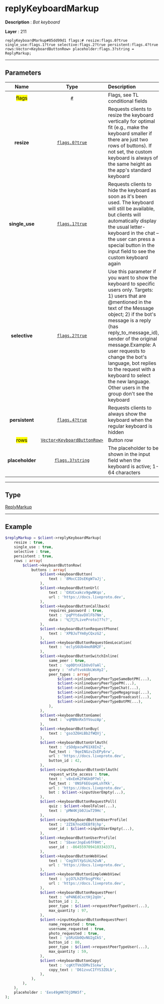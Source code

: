# replyKeyboardMarkup

**Description** : *Bot keyboard*

**Layer** : 211

```tl
replyKeyboardMarkup#85dd99d1 flags:# resize:flags.0?true single_use:flags.1?true selective:flags.2?true persistent:flags.4?true rows:Vector<KeyboardButtonRow> placeholder:flags.3?string = ReplyMarkup;
```

---

## Parameters

| Name | Type | Description |
| :---: | :---: | :--- |
| <mark>flags</mark> | [`#`](type/#) | Flags, see TL conditional fields |
| **resize** | [`flags.0?true`](type/true) | Requests clients to resize the keyboard vertically for optimal fit (e.g., make the keyboard smaller if there are just two rows of buttons). If not set, the custom keyboard is always of the same height as the app's standard keyboard |
| **single_use** | [`flags.1?true`](type/true) | Requests clients to hide the keyboard as soon as it's been used. The keyboard will still be available, but clients will automatically display the usual letter-keyboard in the chat – the user can press a special button in the input field to see the custom keyboard again |
| **selective** | [`flags.2?true`](type/true) | Use this parameter if you want to show the keyboard to specific users only. Targets: 1) users that are @mentioned in the text of the Message object; 2) if the bot's message is a reply (has reply_to_message_id), sender of the original message.Example: A user requests to change the bot's language, bot replies to the request with a keyboard to select the new language. Other users in the group don't see the keyboard |
| **persistent** | [`flags.4?true`](type/true) | Requests clients to always show the keyboard when the regular keyboard is hidden |
| <mark>rows</mark> | [`Vector<KeyboardButtonRow>`](type/KeyboardButtonRow) | Button row |
| **placeholder** | [`flags.3?string`](type/string) | The placeholder to be shown in the input field when the keyboard is active; 1-64 characters |

---

## Type

[ReplyMarkup](type/ReplyMarkup)

---

## Example

```php
$replyMarkup = $client->replyKeyboardMarkup(
	resize : true,
	single_use : true,
	selective : true,
	persistent : true,
	rows : array(
		$client->keyboardButtonRow(
			buttons : array(
				$client->keyboardButton(
					text : '8MocCIDsEKgW7aJj',
				),
				$client->keyboardButtonUrl(
					text : 'OXUCxakcv9gwNKqo',
					url : 'https://docs.liveproto.dev',
				),
				$client->keyboardButtonCallback(
					requires_password : true,
					text : 'pqPYtdavDXlFb7Nm',
					data : '%??LiveProto]??c?',
				),
				$client->keyboardButtonRequestPhone(
					text : 'XPBJuTYm8yCQxzG2',
				),
				$client->keyboardButtonRequestGeoLocation(
					text : 'eclyS6Ub4moR8M2F',
				),
				$client->keyboardButtonSwitchInline(
					same_peer : true,
					text : 'op0DtnX1bUvO7aAl',
					query : 'nFuftvokUbLWsHy2',
					peer_types : array(
						$client->inlineQueryPeerTypeSameBotPM(...),
						$client->inlineQueryPeerTypePM(...),
						$client->inlineQueryPeerTypeChat(...),
						$client->inlineQueryPeerTypeMegagroup(...),
						$client->inlineQueryPeerTypeBroadcast(...),
						$client->inlineQueryPeerTypeBotPM(...),
					),
				),
				$client->keyboardButtonGame(
					text : 'vqMBNnRx5YVouzAp',
				),
				$client->keyboardButtonBuy(
					text : 'gso3Z6HiBb2fWQVj',
				),
				$client->keyboardButtonUrlAuth(
					text : 'zSOdpxcwP61X8InZ',
					fwd_text : '9qeINGzvZsEPy6rw',
					url : 'https://docs.liveproto.dev',
					button_id : 42,
				),
				$client->inputKeyboardButtonUrlAuth(
					request_write_access : true,
					text : 'v8xEeK2FWGk0P7ml',
					fwd_text : '0NSF6EGvpHLshTKk',
					url : 'https://docs.liveproto.dev',
					bot : $client->inputUserEmpty(...),
				),
				$client->keyboardButtonRequestPoll(
					quiz : $client->boolFalse(...),
					text : 'pMW4Kjb0Jiw729Hc',
				),
				$client->inputKeyboardButtonUserProfile(
					text : '2ZI67noXDEBf8jhp',
					user_id : $client->inputUserEmpty(...),
				),
				$client->keyboardButtonUserProfile(
					text : 'SbxerJnpEv6fF0Ht',
					user_id : -8645597094103343371,
				),
				$client->keyboardButtonWebView(
					text : 'Cog3VlYpSikLh2uN',
					url : 'https://docs.liveproto.dev',
				),
				$client->keyboardButtonSimpleWebView(
					text : 'pjO7LhZ9fbsgPYKc',
					url : 'https://docs.liveproto.dev',
				),
				$client->keyboardButtonRequestPeer(
					text : 'eP4NEdCxctHj2qUn',
					button_id : 2,
					peer_type : $client->requestPeerTypeUser(...),
					max_quantity : 97,
				),
				$client->inputKeyboardButtonRequestPeer(
					name_requested : true,
					username_requested : true,
					photo_requested : true,
					text : 'p5RzGb0QvNU2gIkS',
					button_id : 80,
					peer_type : $client->requestPeerTypeUser(...),
					max_quantity : 59,
				),
				$client->keyboardButtonCopy(
					text : 'cgKtTVm3DMvISskw',
					copy_text : 'D61zvuCIfYS3ZOLb',
				),
			),
		),
	),
	placeholder : 'Ees49gHKTOjDMA5f',
);
```